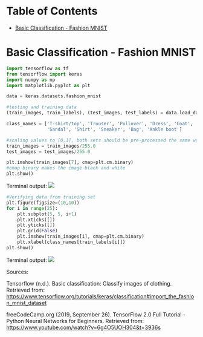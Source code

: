 # Table of Contents

* [Basic Classification - Fashion MNIST](#Basic-Classification-Fashion-MNIST)

# Basic Classification - Fashion MNIST

```python
import tensorflow as tf
from tensorflow import keras
import numpy as np
import matplotlib.pyplot as plt

data = keras.datasets.fashion_mnist

#testing and training data
(train_images, train_labels), (test_images, test_labels) = data.load_data()

class_names = ['T-shirt/top', 'Trouser', 'Pullover', 'Dress', 'Coat',
               'Sandal', 'Shirt', 'Sneaker', 'Bag', 'Ankle boot']

#scaling values to [0,1], both sets should be pre-processed the same way
train_images = train_images/255.0
test_images = test_images/255.0

plt.imshow(train_images[7], cmap=plt.cm.binary)
#cmap binary makes the image black and white
plt.show()
```

Terminal output:
![](https://github.com/ezhentan/schoolprojects/blob/master/Basic%20Tensorflow/Images/pullover.png)

```python
#Verifying data from training set
plt.figure(figsize=(10,10))
for i in range(25):
    plt.subplot(5, 5, i+1)
    plt.xticks([])
    plt.yticks([])
    plt.grid(False)
    plt.imshow(train_images[i], cmap=plt.cm.binary)
    plt.xlabel(class_names[train_labels[i]])
plt.show()
```

Terminal output:
![](https://github.com/ezhentan/schoolprojects/blob/master/Basic%20Tensorflow/Images/25_images.png)

Sources:

Tensorflow (n.d.). Basic classification: Classify images of clothing. Retrieved from: https://www.tensorflow.org/tutorials/keras/classification#import_the_fashion_mnist_dataset

freeCodeCamp.org (2019, September 26). TensorFlow 2.0 Full Tutorial - Python Neural Networks for Beginners. Retrieved from: https://www.youtube.com/watch?v=6g4O5UOH304&t=3936s
